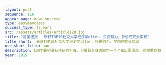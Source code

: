 ```yaml
---
layout: post
sequence: 116
appear_page: news success
type: easymaycases
success_type: fineart
src: /assets/articles/article128.jpg
title: "易美捷报 | 斩获TOP10杜克大学经济学offer，只要努力，梦想终究会实现"
title_short:  斩获TOP10杜克大学经济学offer，只要努力，梦想终究会实现
use_short_title: nan
description: L同学最初没有读研的打算，但眼看着身边同学一个个都出国深造，他敬重的教授也为他分析了出国接受进一步的教育的必要性。L同学本身专业成绩优秀，加上他自身谦逊好学，便决定挑战美国名校研究生项目。但是由于决定申研时间较晚，离秋季申请大战开始仅有两个月时间，L同学在同学力荐下找到了易美教育，作为自己申研路上的伙伴。
year: 2019
---
```


